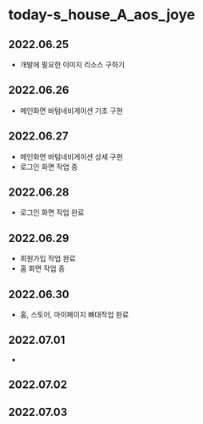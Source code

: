 # today-s_house_A_aos_joye

## 2022.06.25
+ 개발에 필요한 이미지 리소스 구하기

## 2022.06.26
+ 메인화면 바텀네비게이션 기초 구현

## 2022.06.27
+ 메인화면 바텀네비게이션 상세 구현 
+ 로그인 화면 작업 중

## 2022.06.28
+ 로그인 화면 작업 완료

## 2022.06.29
+ 회원가입 작업 완료
+ 홈 화면 작업 중

## 2022.06.30
+ 홈, 스토어, 마이페이지 뼈대작업 완료

## 2022.07.01
+

## 2022.07.02

## 2022.07.03
